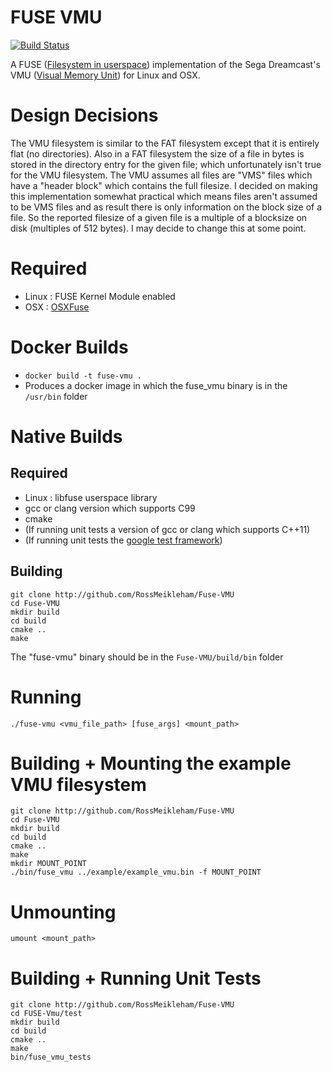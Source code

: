 # FUSE VMU
[![Build Status](https://travis-ci.org/RossMeikleham/FUSE-VMU.svg?branch=master)](https://travis-ci.org/RossMeikleham/FUSE-VMU)

A FUSE ([Filesystem in userspace](https://en.wikipedia.org/wiki/Filesystem_in_Userspace)) 
implementation of the Sega Dreamcast's VMU ([Visual Memory Unit](https://en.wikipedia.org/wiki/VMU)) for Linux and OSX. 

# Design Decisions
The VMU filesystem is similar to the FAT filesystem except that
it is entirely flat (no directories). Also in a FAT filesystem 
the size of a file in bytes is stored in the directory entry for the 
given file; which unfortunately isn't true for the VMU filesystem. 
The VMU assumes all files are "VMS" files which have a "header block" 
which contains the full filesize. I decided on  making this implementation 
somewhat practical which means files aren't assumed to be VMS files
and as result there is only information on the block size of a file. 
So the reported filesize of a given file is a multiple of a blocksize on 
disk (multiples of 512 bytes). I may decide to change this at some point.

# Required
- Linux : FUSE Kernel Module enabled
- OSX : [OSXFuse]('http://osxfuse.github.com/')

# Docker Builds
- `docker build -t fuse-vmu .` 
- Produces a docker image in which the fuse_vmu binary is in the `/usr/bin` folder

# Native Builds

## Required
- Linux : libfuse userspace library
- gcc or clang version which supports C99
- cmake
- (If running unit tests a version of gcc or clang which supports C++11)
- (If running unit tests the [google test framework](https://github.com/google/googletest)) 

## Building
```
git clone http://github.com/RossMeikleham/Fuse-VMU
cd Fuse-VMU
mkdir build
cd build
cmake ..
make
```

The "fuse-vmu" binary should be in the `Fuse-VMU/build/bin` folder


# Running
`./fuse-vmu <vmu_file_path> [fuse_args] <mount_path>`

# Building + Mounting the example VMU filesystem
```
git clone http://github.com/RossMeikleham/Fuse-VMU
cd Fuse-VMU
mkdir build
cd build
cmake ..
make
mkdir MOUNT_POINT
./bin/fuse_vmu ../example/example_vmu.bin -f MOUNT_POINT
```


# Unmounting
`umount <mount_path>`

# Building + Running Unit Tests
```
git clone http://github.com/RossMeikleham/Fuse-VMU
cd FUSE-Vmu/test
mkdir build
cd build
cmake ..
make
bin/fuse_vmu_tests
```
